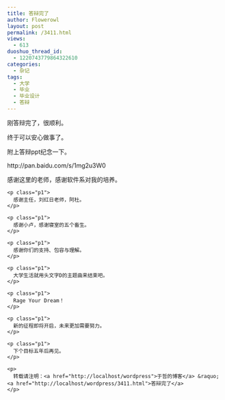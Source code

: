 ```yaml
---
title: 答辩完了
author: Flowerowl
layout: post
permalink: /3411.html
views:
  - 613
duoshuo_thread_id:
  - 1220743779864322610
categories:
  - 杂记
tags:
  - 大学
  - 毕业
  - 毕业设计
  - 答辩
---
```

<p class="p1">
  <p class="p1">
    刚答辩完了，很顺利。
  </p>
  
  <p class="p1">
    终于可以安心做事了。
  </p>
  
  <p class="p1">
    附上答辩ppt纪念一下。
  </p>
  
  <p class="p1">
    http://pan.baidu.com/s/1mg2u3W0
  </p>
  
  <p class="p1">
    <p class="p1">
      感谢这里的老师，感谢软件系对我的培养。
    </p>
    
    <p class="p1">
      感谢主任，刘红日老师，阿杜。
    </p>
    
    <p class="p1">
      感谢小卢，感谢寝室的五个畜生。
    </p>
    
    <p class="p1">
      感谢你们的支持、包容与理解。
    </p>
    
    <p class="p1">
      大学生活就用头文字D的主题曲来结束吧。
    </p>
    
    <p class="p1">
      Rage Your Dream！
    </p>
    
    <p class="p1">
      新的征程即将开启，未来更加需要努力。
    </p>
    
    <p class="p1">
      下个目标五年后再见。
    </p>
    
    <p>
      转载请注明：<a href="http://localhost/wordpress">于哲的博客</a> &raquo; <a href="http://localhost/wordpress/3411.html">答辩完了</a>
    </p>